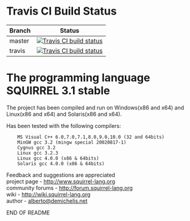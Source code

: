 Travis CI Build Status
======================

| Branch  | Status  |
|---------|---------|
| master  | [![Travis CI build status][travis_master_badge]][travis_master_link] |
| travis  | [![Travis CI build status][travis_travis_badge]][travis_travis_link] |

[travis_master_badge]: https://travis-ci.org/mfxmfx/squirrel.svg?branch=master "Travis CI build status"
[travis_master_link]:  https://travis-ci.org/mfxmfx/squirrel                   "Travis CI test suite"
[travis_travis_badge]: https://travis-ci.org/mfxmfx/squirrel.svg?branch=travis "Travis CI build status"
[travis_travis_link]:  https://travis-ci.org/mfxmfx/squirrel                   "Travis CI test suite"


The programming language SQUIRREL 3.1 stable
============================================

The project has been compiled and run on Windows(x86 and x64) and
Linux(x86 and x64) and Solaris(x86 and x64).

Has been tested with the following compilers:
```
    MS Visual C++ 6.0,7.0,7.1,8.0,9.0,10.0 (32 and 64bits)
    MinGW gcc 3.2 (mingw special 20020817-1)
    Cygnus gcc 3.2
    Linux gcc 3.2.3
    Linux gcc 4.0.0 (x86 & 64bits)
    Solaris gcc 4.0.0 (x86 & 64bits)
```

Feedback and suggestions are appreciated  
project page - http://www.squirrel-lang.org  
community forums - http://forum.squirrel-lang.org  
wiki - http://wiki.squirrel-lang.org  
author - alberto@demichelis.net  

END OF README
